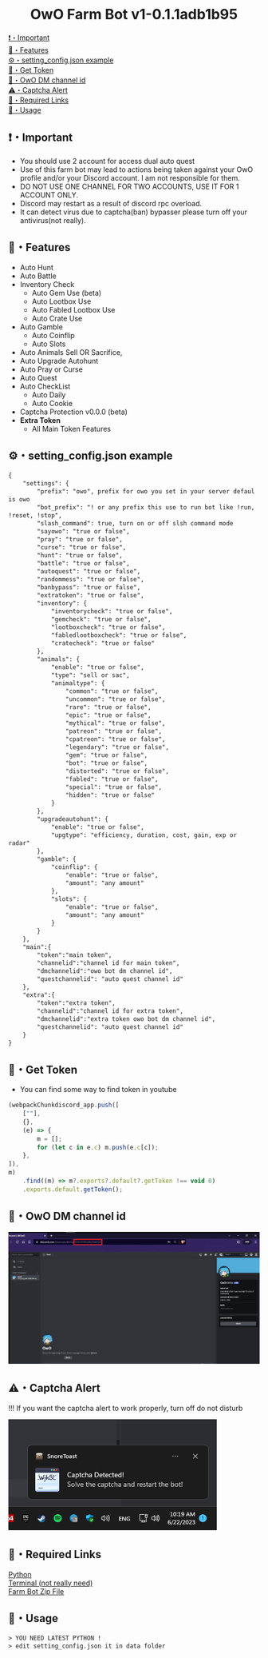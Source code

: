 <br>
<h1 align="center">OwO Farm Bot v1-0.1.1adb1b95 </h1>

</p>

[❗・Important](#important)<br>
[👑・Features](#features)<br>
[⚙・setting_config.json example](#configjson-example)<br>
[💎・Get Token](#get-token)<br>
[📍・OwO DM channel id](#owo-dm-channel-id)<br>
[⚠️・Captcha Alert](#captcha-alert)<br>
[🔗・Required Links](#required-links)<br>
[🎈・Usage](#usage)<br>


## ❗・Important
-   You should use 2 account for access dual auto quest
-   Use of this farm bot may lead to actions being taken against your OwO profile and/or your Discord account. I am not responsible for them.
-   DO NOT USE ONE CHANNEL FOR TWO ACCOUNTS, USE IT FOR 1 ACCOUNT ONLY.
-   Discord may restart as a result of discord rpc overload.
-   It can detect virus due to captcha(ban) bypasser please turn off your antivirus(not really).

## 👑・Features

-   Auto Hunt
-   Auto Battle
-   Inventory Check
    -   Auto Gem Use (beta)
    -   Auto Lootbox Use
    -   Auto Fabled Lootbox Use
    -   Auto Crate Use
-   Auto Gamble
    -   Auto Coinflip
    -   Auto Slots
-   Auto Animals Sell OR Sacrifice,
-   Auto Upgrade Autohunt
-   Auto Pray or Curse
-   Auto Quest
-   Auto CheckList
    -   Auto Daily
    -   Auto Cookie
-   Captcha Protection v0.0.0 (beta)
-   **Extra Token**
    -   All Main Token Features

## ⚙・setting_config.json example

```
{
    "settings": {
        "prefix": "owo", prefix for owo you set in your server defaul is owo
        "bot_prefix": "! or any prefix this use to run bot like !run, !reset, !stop",
        "slash_command": true, turn on or off slsh command mode
        "sayowo": "true or false",
        "pray": "true or false",
        "curse": "true or false",
        "hunt": "true or false",
        "battle": "true or false",
        "autoquest": "true or false",
        "randommess": "true or false",
        "banbypass": "true or false",
        "extratoken": "true or false",
        "inventory": {
            "inventorycheck": "true or false",
            "gemcheck": "true or false",
            "lootboxcheck": "true or false",
            "fabledlootboxcheck": "true or false",
            "cratecheck": "true or false"
        },
        "animals": {
            "enable": "true or false",
            "type": "sell or sac",
            "animaltype": {
                "common": "true or false",
                "uncommon": "true or false",
                "rare": "true or false",
                "epic": "true or false",
                "mythical": "true or false",
                "patreon": "true or false",
                "cpatreon": "true or false",
                "legendary": "true or false",
                "gem": "true or false",
                "bot": "true or false",
                "distorted": "true or false",
                "fabled": "true or false",
                "special": "true or false",
                "hidden": "true or false"
            }
        },
        "upgradeautohunt": {
            "enable": "true or false",
            "upgtype": "efficiency, duration, cost, gain, exp or radar"
        },
        "gamble": {
            "coinflip": {
                "enable": "true or false",
                "amount": "any amount"
            },
            "slots": {
                "enable": "true or false",
                "amount": "any amount"
            }
        }
    },
    "main":{
        "token":"main token",
        "channelid":"channel id for main token",
        "dmchannelid":"owo bot dm channel id",
        "questchannelid": "auto quest channel id" 
    },
    "extra":{
        "token":"extra token",
        "channelid":"channel id for extra token", 
        "dmchannelid":"extra token owo bot dm channel id",
        "questchannelid": "auto quest channel id" 
    }
}
```

## 💎・Get Token
-  You can find some way to find token in youtube
```js
(webpackChunkdiscord_app.push([
    [""],
    {},
    (e) => {
        m = [];
        for (let c in e.c) m.push(e.c[c]);
    },
]),
m)
    .find((m) => m?.exports?.default?.getToken !== void 0)
    .exports.default.getToken();
```

## 📍・OwO DM channel id

![](https://raw.githubusercontent.com/HoshinoTsukiMio/OwO-farm-bot/main/images/owochannelid.jpg)

## ⚠️・Captcha Alert
!!! If you want the captcha alert to work properly, turn off do not disturb

![](https://raw.githubusercontent.com/HoshinoTsukiMio/OwO-farm-bot/main/images/captchaalert.png)



## 🔗・Required Links

[Python](https://www.python.org/downloads/)<br>
[Terminal (not really need)](https://apps.microsoft.com/store/detail/windows-terminal/9N0DX20HK701)<br>
[Farm Bot Zip File](https://codeload.github.com/HoshinoTsukiMio/OwO-Farm-Bot/zip/refs/heads/main)

## 🎈・Usage

```
> YOU NEED LATEST PYTHON !
> edit setting_config.json it in data folder
```
